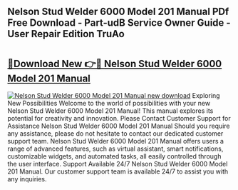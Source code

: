 ## Nelson Stud Welder 6000 Model 201 Manual PDf Free Download - Part-udB Service Owner Guide - User Repair Edition TruAo

# <h2><a href="http://bc73848.oget.top/?id=Nelson+Stud+Welder+6000+Model+201+Manual">🔗Download New 👉🔴 Nelson Stud Welder 6000 Model 201 Manual</a></h2>

[![Nelson Stud Welder 6000 Model 201 Manual new download](https://i.imgur.com/5g1atiW.png)](http://bc73848.oget.top/?id=Nelson+Stud+Welder+6000+Model+201+Manual)
Exploring New Possibilities Welcome to the world of possibilities with your new Nelson Stud Welder 6000 Model 201 Manual! This manual explores its potential for creativity and innovation. Please Contact Customer Support for Assistance Nelson Stud Welder 6000 Model 201 Manual Should you require any assistance, please do not hesitate to contact our dedicated customer support team. Nelson Stud Welder 6000 Model 201 Manual offers users a range of advanced features, such as virtual assistant, smart notifications, customizable widgets, and automated tasks, all easily controlled through the user interface. Support Available 24/7 Nelson Stud Welder 6000 Model 201 Manual. Our customer support team is available 24/7 to assist you with any inquiries.
